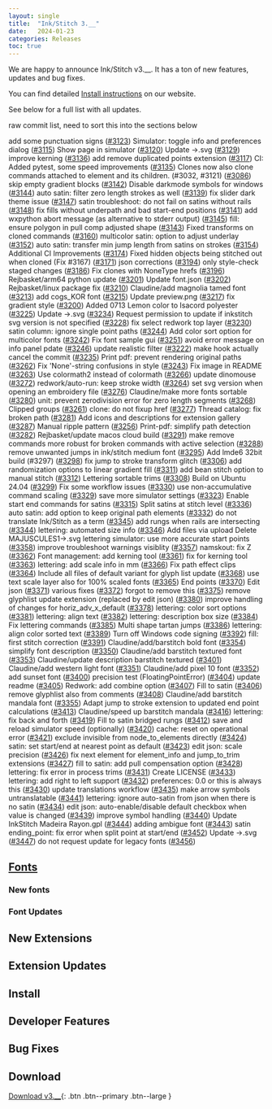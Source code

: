 ```yaml
---
layout: single
title:  "Ink/Stitch 3.__"
date:   2024-01-23
categories: Releases
toc: true
---
```

We are happy to announce Ink/Stitch v3.__. It has a ton of new features, updates and bug fixes.

You can find detailed [Install instructions](/docs/install/) on our website.

See below for a full list with all updates.


raw commit list, need to sort this into the sections below

add some punctuation signs ([#3123](https://github.com/inkstitch/inkstitch/pulls/3123))
Simulator: toggle info and preferences dialog ([#3115](https://github.com/inkstitch/inkstitch/pulls/3115))
Show page in simulator ([#3120](https://github.com/inkstitch/inkstitch/pulls/3120))
Update →.svg ([#3129](https://github.com/inkstitch/inkstitch/pulls/3129))
improve kerning ([#3136](https://github.com/inkstitch/inkstitch/pulls/3136))
add remove duplicated points extension ([#3117](https://github.com/inkstitch/inkstitch/pulls/3117))
CI: Added pytest, some speed improvements ([#3135](https://github.com/inkstitch/inkstitch/pulls/3135))
Clones now also clone commands attached to element and its children. (#3032, #3121) ([#3086](https://github.com/inkstitch/inkstitch/pulls/3086))
skip empty gradient blocks ([#3142](https://github.com/inkstitch/inkstitch/pulls/3142))
Disable darkmode symbols for windows ([#3144](https://github.com/inkstitch/inkstitch/pulls/3144))
auto satin: filter zero length strokes as well ([#3139](https://github.com/inkstitch/inkstitch/pulls/3139))
fix slider dark theme issue ([#3147](https://github.com/inkstitch/inkstitch/pulls/3147))
satin troubleshoot: do not fail on satins without rails ([#3148](https://github.com/inkstitch/inkstitch/pulls/3148))
fix fills without underpath and bad start-end positions ([#3141](https://github.com/inkstitch/inkstitch/pulls/3141))
add wxpython abort message (as alternative to stderr output) ([#3145](https://github.com/inkstitch/inkstitch/pulls/3145))
fill: ensure polygon in pull comp adjusted shape ([#3143](https://github.com/inkstitch/inkstitch/pulls/3143))
Fixed transforms on cloned commands ([#3160](https://github.com/inkstitch/inkstitch/pulls/3160))
multicolor satin: option to adjust underlay ([#3152](https://github.com/inkstitch/inkstitch/pulls/3152))
auto satin: transfer min jump length from satins on strokes ([#3154](https://github.com/inkstitch/inkstitch/pulls/3154))
Additional CI Improvements ([#3174](https://github.com/inkstitch/inkstitch/pulls/3174))
Fixed hidden objects being stitched out when cloned (Fix #3167) ([#3171](https://github.com/inkstitch/inkstitch/pulls/3171))
json corrections ([#3194](https://github.com/inkstitch/inkstitch/pulls/3194))
only style-check staged changes ([#3186](https://github.com/inkstitch/inkstitch/pulls/3186))
Fix clones with NoneType hrefs ([#3196](https://github.com/inkstitch/inkstitch/pulls/3196))
Rejbasket/arm64 python update ([#3201](https://github.com/inkstitch/inkstitch/pulls/3201))
Update font.json ([#3202](https://github.com/inkstitch/inkstitch/pulls/3202))
Rejbasket/linux package fix ([#3210](https://github.com/inkstitch/inkstitch/pulls/3210))
Claudine/add magnolia tamed font ([#3213](https://github.com/inkstitch/inkstitch/pulls/3213))
add cogs_KOR font ([#3215](https://github.com/inkstitch/inkstitch/pulls/3215))
Update preview.png ([#3217](https://github.com/inkstitch/inkstitch/pulls/3217))
fix gradient style ([#3200](https://github.com/inkstitch/inkstitch/pulls/3200))
Added 0713 Lemon color to Isacord polyester ([#3225](https://github.com/inkstitch/inkstitch/pulls/3225))
Update →.svg ([#3234](https://github.com/inkstitch/inkstitch/pulls/3234))
Request permission to update if inkstitch svg version is not specified ([#3228](https://github.com/inkstitch/inkstitch/pulls/3228))
fix select redwork top layer ([#3230](https://github.com/inkstitch/inkstitch/pulls/3230))
satin column: ignore single point paths ([#3244](https://github.com/inkstitch/inkstitch/pulls/3244))
Add color sort option for multicolor fonts ([#3242](https://github.com/inkstitch/inkstitch/pulls/3242))
Fix font sample gui ([#3251](https://github.com/inkstitch/inkstitch/pulls/3251))
avoid error message on info panel pdate ([#3246](https://github.com/inkstitch/inkstitch/pulls/3246))
update realistic filter ([#3222](https://github.com/inkstitch/inkstitch/pulls/3222))
make hook actually cancel the commit ([#3235](https://github.com/inkstitch/inkstitch/pulls/3235))
Print pdf: prevent rendering original paths ([#3262](https://github.com/inkstitch/inkstitch/pulls/3262))
Fix 'None'-string confusions in style ([#3243](https://github.com/inkstitch/inkstitch/pulls/3243))
Fix image in README ([#3263](https://github.com/inkstitch/inkstitch/pulls/3263))
Use colormath2 instead of colormath ([#3266](https://github.com/inkstitch/inkstitch/pulls/3266))
update dinomouse ([#3272](https://github.com/inkstitch/inkstitch/pulls/3272))
redwork/auto-run: keep stroke width ([#3264](https://github.com/inkstitch/inkstitch/pulls/3264))
set svg version when opening an embroidery file ([#3276](https://github.com/inkstitch/inkstitch/pulls/3276))
Claudine/make more fonts sortable ([#3280](https://github.com/inkstitch/inkstitch/pulls/3280))
unit: prevent zerodivision error for zero length segments ([#3268](https://github.com/inkstitch/inkstitch/pulls/3268))
Clipped groups ([#3261](https://github.com/inkstitch/inkstitch/pulls/3261))
clone: do not fixup href ([#3277](https://github.com/inkstitch/inkstitch/pulls/3277))
Thread catalog: fix broken path ([#3281](https://github.com/inkstitch/inkstitch/pulls/3281))
Add icons and descriptions for extension gallery ([#3287](https://github.com/inkstitch/inkstitch/pulls/3287))
Manual ripple pattern ([#3256](https://github.com/inkstitch/inkstitch/pulls/3256))
Print-pdf: simplify path detection ([#3282](https://github.com/inkstitch/inkstitch/pulls/3282))
Rejbasket/update macos cloud build ([#3291](https://github.com/inkstitch/inkstitch/pulls/3291))
make remove commands more robust for broken commands with active selection ([#3288](https://github.com/inkstitch/inkstitch/pulls/3288))
remove unwanted jumps in ink/stitch medium font ([#3295](https://github.com/inkstitch/inkstitch/pulls/3295))
Add lmde6 32bit build (#3297) ([#3298](https://github.com/inkstitch/inkstitch/pulls/3298))
fix jump to stroke transform glitch ([#3306](https://github.com/inkstitch/inkstitch/pulls/3306))
add randomization options to linear gradient fill ([#3311](https://github.com/inkstitch/inkstitch/pulls/3311))
add bean stitch option to manual stitch ([#3312](https://github.com/inkstitch/inkstitch/pulls/3312))
Lettering sortable trims ([#3308](https://github.com/inkstitch/inkstitch/pulls/3308))
Build on Ubuntu 24.04 ([#3299](https://github.com/inkstitch/inkstitch/pulls/3299))
Fix some workflow issues ([#3330](https://github.com/inkstitch/inkstitch/pulls/3330))
use non-accumulative command scaling ([#3329](https://github.com/inkstitch/inkstitch/pulls/3329))
save more simulator settings ([#3323](https://github.com/inkstitch/inkstitch/pulls/3323))
Enable start end commands for satins ([#3315](https://github.com/inkstitch/inkstitch/pulls/3315))
Split satins at stitch level ([#3336](https://github.com/inkstitch/inkstitch/pulls/3336))
auto satin: add option to keep original path elements ([#3332](https://github.com/inkstitch/inkstitch/pulls/3332))
do not translate Ink/Stitch as a term ([#3345](https://github.com/inkstitch/inkstitch/pulls/3345))
add rungs when rails are intersecting ([#3344](https://github.com/inkstitch/inkstitch/pulls/3344))
lettering: automated size info ([#3346](https://github.com/inkstitch/inkstitch/pulls/3346))
Add files via upload
Delete MAJUSCULES1→.svg
lettering simulator: use more accurate start points ([#3358](https://github.com/inkstitch/inkstitch/pulls/3358))
improve troubleshoot warnings visiblity ([#3357](https://github.com/inkstitch/inkstitch/pulls/3357))
namskout: fix Z ([#3362](https://github.com/inkstitch/inkstitch/pulls/3362))
Font management: add kerning tool ([#3361](https://github.com/inkstitch/inkstitch/pulls/3361))
fix for kerning tool ([#3363](https://github.com/inkstitch/inkstitch/pulls/3363))
lettering: add scale info in mm ([#3366](https://github.com/inkstitch/inkstitch/pulls/3366))
Fix path effect clips ([#3364](https://github.com/inkstitch/inkstitch/pulls/3364))
Include all files of default variant for glyph list update ([#3368](https://github.com/inkstitch/inkstitch/pulls/3368))
use text scale layer also for 100% scaled fonts ([#3365](https://github.com/inkstitch/inkstitch/pulls/3365))
End points ([#3370](https://github.com/inkstitch/inkstitch/pulls/3370))
Edit json ([#3371](https://github.com/inkstitch/inkstitch/pulls/3371))
various fixes ([#3372](https://github.com/inkstitch/inkstitch/pulls/3372))
forgot to remove this ([#3375](https://github.com/inkstitch/inkstitch/pulls/3375))
remove glyphlist update extension (replaced by edit json) ([#3380](https://github.com/inkstitch/inkstitch/pulls/3380))
improve handling of changes for horiz_adv_x_default ([#3378](https://github.com/inkstitch/inkstitch/pulls/3378))
lettering: color sort options ([#3381](https://github.com/inkstitch/inkstitch/pulls/3381))
lettering: align text ([#3382](https://github.com/inkstitch/inkstitch/pulls/3382))
lettering: description box size ([#3384](https://github.com/inkstitch/inkstitch/pulls/3384))
Fix lettering commands ([#3385](https://github.com/inkstitch/inkstitch/pulls/3385))
Multi shape tartan jumps ([#3386](https://github.com/inkstitch/inkstitch/pulls/3386))
lettering: align color sorted text ([#3389](https://github.com/inkstitch/inkstitch/pulls/3389))
Turn off Windows code signing ([#3392](https://github.com/inkstitch/inkstitch/pulls/3392))
fill: first stitch correction ([#3391](https://github.com/inkstitch/inkstitch/pulls/3391))
Claudine/add/barstitch bold font ([#3354](https://github.com/inkstitch/inkstitch/pulls/3354))
simplify font description ([#3350](https://github.com/inkstitch/inkstitch/pulls/3350))
Claudine/add barstitch textured font ([#3353](https://github.com/inkstitch/inkstitch/pulls/3353))
Claudine/update description barstitch textured ([#3401](https://github.com/inkstitch/inkstitch/pulls/3401))
Claudine/add western light font ([#3351](https://github.com/inkstitch/inkstitch/pulls/3351))
Claudine/add pixel 10 font ([#3352](https://github.com/inkstitch/inkstitch/pulls/3352))
add sunset font ([#3400](https://github.com/inkstitch/inkstitch/pulls/3400))
precision test (FloatingPointError) ([#3404](https://github.com/inkstitch/inkstitch/pulls/3404))
update readme ([#3405](https://github.com/inkstitch/inkstitch/pulls/3405))
Redwork: add combine option ([#3407](https://github.com/inkstitch/inkstitch/pulls/3407))
Fill to satin ([#3406](https://github.com/inkstitch/inkstitch/pulls/3406))
remove glyphlist also from comments ([#3408](https://github.com/inkstitch/inkstitch/pulls/3408))
Claudine/add barstitch mandala font ([#3355](https://github.com/inkstitch/inkstitch/pulls/3355))
Adapt jump to stroke extension to updated end point calculations ([#3413](https://github.com/inkstitch/inkstitch/pulls/3413))
Claudine/speed up barstitch mandala ([#3416](https://github.com/inkstitch/inkstitch/pulls/3416))
lettering: fix back and forth ([#3419](https://github.com/inkstitch/inkstitch/pulls/3419))
Fill to satin bridged rungs ([#3412](https://github.com/inkstitch/inkstitch/pulls/3412))
save and reload simulator speed (optionally) ([#3420](https://github.com/inkstitch/inkstitch/pulls/3420))
cache: reset on operational error ([#3421](https://github.com/inkstitch/inkstitch/pulls/3421))
exclude invisible from node_to_elements directly ([#3424](https://github.com/inkstitch/inkstitch/pulls/3424))
satin: set start/end at nearest point as default ([#3423](https://github.com/inkstitch/inkstitch/pulls/3423))
edit json: scale precision ([#3426](https://github.com/inkstitch/inkstitch/pulls/3426))
fix next element for element_info and jump_to_trim extensions ([#3427](https://github.com/inkstitch/inkstitch/pulls/3427))
fill to satin: add pull compensation option ([#3428](https://github.com/inkstitch/inkstitch/pulls/3428))
lettering: fix error in process trims ([#3431](https://github.com/inkstitch/inkstitch/pulls/3431))
Create LICENSE ([#3433](https://github.com/inkstitch/inkstitch/pulls/3433))
lettering: add right to left support ([#3432](https://github.com/inkstitch/inkstitch/pulls/3432))
preferences: 0.0 or this is always this ([#3430](https://github.com/inkstitch/inkstitch/pulls/3430))
update translations workflow ([#3435](https://github.com/inkstitch/inkstitch/pulls/3435))
make arrow symbols untranslatable ([#3441](https://github.com/inkstitch/inkstitch/pulls/3441))
lettering: ignore auto-satin from json when there is no satin ([#3434](https://github.com/inkstitch/inkstitch/pulls/3434))
edit json: auto-enable/disable default checkbox when value is changed ([#3439](https://github.com/inkstitch/inkstitch/pulls/3439))
improve symbol handling ([#3440](https://github.com/inkstitch/inkstitch/pulls/3440))
Update InkStitch Madeira Rayon.gpl ([#3444](https://github.com/inkstitch/inkstitch/pulls/3444))
adding ambigue font ([#3443](https://github.com/inkstitch/inkstitch/pulls/3443))
satin ending_point: fix error when split point at start/end ([#3452](https://github.com/inkstitch/inkstitch/pulls/3452))
Update →.svg ([#3447](https://github.com/inkstitch/inkstitch/pulls/3447))
do not request update for legacy fonts ([#3456](https://github.com/inkstitch/inkstitch/pulls/3456))


## [Fonts](/fonts/font-library)

### New fonts


### Font Updates

## New Extensions

## Extension Updates

## Install


## Developer Features


## Bug Fixes


## Download

[Download v3.__](https://github.com/inkstitch/inkstitch/releases/tag/v3.__){: .btn .btn--primary .btn--large }
